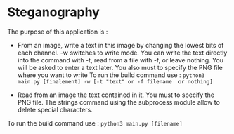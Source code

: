 # Steganography

The purpose of this application is :

* From an image, write a text in this image by changing the lowest bits of each channel. -w switches to write mode. You can write the text directly into the command with -t, read from a file with -f, or leave nothing. You will be asked to enter a text later. You also must to specify the PNG file where you want to write
To run the build command use :
```python3 main.py [finalement] -w [-t "text" or -f filename  or nothing]```


* Read from an image the text contained in it. You must to specify the PNG file. The strings command using the subprocess module allow to delete special characters.

To run the build command use :
```python3 main.py [filename]```









